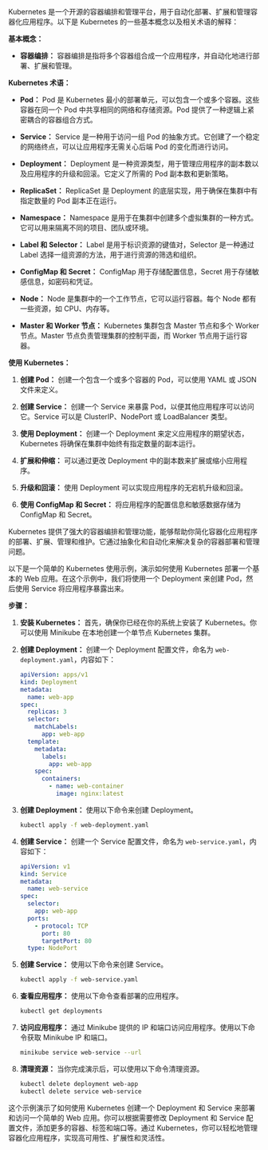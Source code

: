 Kubernetes 是一个开源的容器编排和管理平台，用于自动化部署、扩展和管理容器化应用程序。以下是 Kubernetes 的一些基本概念以及相关术语的解释：

**基本概念：**
- **容器编排：** 容器编排是指将多个容器组合成一个应用程序，并自动化地进行部署、扩展和管理。

**Kubernetes 术语：**
- **Pod：** Pod 是 Kubernetes 最小的部署单元，可以包含一个或多个容器。这些容器在同一个 Pod 中共享相同的网络和存储资源。Pod 提供了一种逻辑上紧密耦合的容器组合方式。

- **Service：** Service 是一种用于访问一组 Pod 的抽象方式。它创建了一个稳定的网络终点，可以让应用程序无需关心后端 Pod 的变化而进行访问。

- **Deployment：** Deployment 是一种资源类型，用于管理应用程序的副本数以及应用程序的升级和回滚。它定义了所需的 Pod 副本数和更新策略。

- **ReplicaSet：** ReplicaSet 是 Deployment 的底层实现，用于确保在集群中有指定数量的 Pod 副本正在运行。

- **Namespace：** Namespace 是用于在集群中创建多个虚拟集群的一种方式。它可以用来隔离不同的项目、团队或环境。

- **Label 和 Selector：** Label 是用于标识资源的键值对，Selector 是一种通过 Label 选择一组资源的方法，用于进行资源的筛选和组织。

- **ConfigMap 和 Secret：** ConfigMap 用于存储配置信息，Secret 用于存储敏感信息，如密码和凭证。

- **Node：** Node 是集群中的一个工作节点，它可以运行容器。每个 Node 都有一些资源，如 CPU、内存等。

- **Master 和 Worker 节点：** Kubernetes 集群包含 Master 节点和多个 Worker 节点。Master 节点负责管理集群的控制平面，而 Worker 节点用于运行容器。

**使用 Kubernetes：**
1. **创建 Pod：** 创建一个包含一个或多个容器的 Pod，可以使用 YAML 或 JSON 文件来定义。

2. **创建 Service：** 创建一个 Service 来暴露 Pod，以便其他应用程序可以访问它。Service 可以是 ClusterIP、NodePort 或 LoadBalancer 类型。

3. **使用 Deployment：** 创建一个 Deployment 来定义应用程序的期望状态，Kubernetes 将确保在集群中始终有指定数量的副本运行。

4. **扩展和伸缩：** 可以通过更改 Deployment 中的副本数来扩展或缩小应用程序。

5. **升级和回滚：** 使用 Deployment 可以实现应用程序的无宕机升级和回滚。

6. **使用 ConfigMap 和 Secret：** 将应用程序的配置信息和敏感数据存储为 ConfigMap 和 Secret。

Kubernetes 提供了强大的容器编排和管理功能，能够帮助你简化容器化应用程序的部署、扩展、管理和维护。它通过抽象化和自动化来解决复杂的容器部署和管理问题。





以下是一个简单的 Kubernetes 使用示例，演示如何使用 Kubernetes 部署一个基本的 Web 应用。在这个示例中，我们将使用一个 Deployment 来创建 Pod，然后使用 Service 将应用程序暴露出来。

**步骤：**

1. **安装 Kubernetes：** 首先，确保你已经在你的系统上安装了 Kubernetes。你可以使用 Minikube 在本地创建一个单节点 Kubernetes 集群。

2. **创建 Deployment：** 创建一个 Deployment 配置文件，命名为 `web-deployment.yaml`，内容如下：

   ```yaml
   apiVersion: apps/v1
   kind: Deployment
   metadata:
     name: web-app
   spec:
     replicas: 3
     selector:
       matchLabels:
         app: web-app
     template:
       metadata:
         labels:
           app: web-app
       spec:
         containers:
           - name: web-container
             image: nginx:latest
   ```

3. **创建 Deployment：** 使用以下命令来创建 Deployment。

   ```bash
   kubectl apply -f web-deployment.yaml
   ```

4. **创建 Service：** 创建一个 Service 配置文件，命名为 `web-service.yaml`，内容如下：

   ```yaml
   apiVersion: v1
   kind: Service
   metadata:
     name: web-service
   spec:
     selector:
       app: web-app
     ports:
       - protocol: TCP
         port: 80
         targetPort: 80
     type: NodePort
   ```

5. **创建 Service：** 使用以下命令来创建 Service。

   ```bash
   kubectl apply -f web-service.yaml
   ```

6. **查看应用程序：** 使用以下命令查看部署的应用程序。

   ```bash
   kubectl get deployments
   ```

7. **访问应用程序：** 通过 Minikube 提供的 IP 和端口访问应用程序。使用以下命令获取 Minikube IP 和端口。

   ```bash
   minikube service web-service --url
   ```

8. **清理资源：** 当你完成演示后，可以使用以下命令清理资源。

   ```bash
   kubectl delete deployment web-app
   kubectl delete service web-service
   ```

这个示例演示了如何使用 Kubernetes 创建一个 Deployment 和 Service 来部署和访问一个简单的 Web 应用。你可以根据需要修改 Deployment 和 Service 配置文件，添加更多的容器、标签和端口等。通过 Kubernetes，你可以轻松地管理容器化应用程序，实现高可用性、扩展性和灵活性。